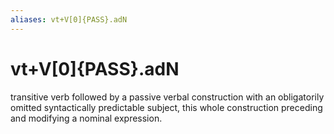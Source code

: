 ```yaml
---
aliases: vt+V[0]{PASS}.adN
---
```

# vt+V[0]{PASS}.adN

transitive verb followed by a passive verbal construction with an obligatorily omitted syntactically predictable subject, this whole construction preceding and modifying a nominal expression.